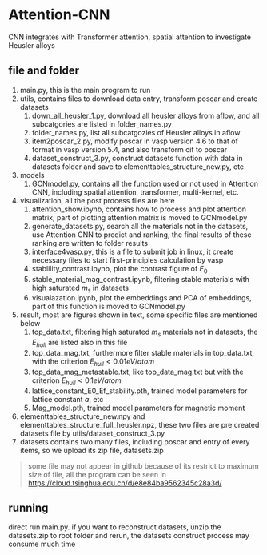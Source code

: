 # Attention-CNN
CNN integrates with Transformer attention, spatial attention to investigate Heusler alloys

## file and folder
1. main.py, this is the main program to run
2. utils, contains files to download data entry, transform poscar and create datasets
   1. down_all_heusler_1.py, download all heusler alloys from aflow, and all subcatgories are listed in folder_names.py
   2. folder_names.py, list all subcatgozies of Heusler alloys in aflow
   3. item2poscar_2.py, modify poscar in vasp version 4.6 to that of format in vasp version 5.4, and also transform cif to poscar
   4. dataset_construct_3.py, construct datasets function with data in datasets folder and save to elementtables_structure_new.py, etc
3. models
   1. GCNmodel.py, contains all the function used or not used in Attention CNN, including spatial attention, transformer, multi-kernel, etc.
4. visualization, all the post process files are here
   1. attention_show.ipynb, contains how to process and plot attention matrix, part of plotting attention matrix is moved to GCNmodel.py
   2. generate_datasets.py, search all the materials not in the datasets, use Attention CNN to predict and ranking, the final results of these ranking are written to folder results
   3. interface4vasp.py, this is a file to submit job in linux, it create necessary files to start first-principles calculation by vasp
   4. stablility_contrast.ipynb, plot the contrast figure of $E_0$
   5. stable_material_mag_contrast.ipynb, filtering stable materials with high saturated $m_s$ in datasets
   6. visualazation.ipynb, plot the embeddings and PCA of embeddings, part of this function is moved to GCNmodel.py
5. result, most are figures shown in text, some specific files are mentioned below
   1. top_data.txt, filtering high saturated $m_s$ materials not in datasets, the $E_{hull}$ are listed also in this file
   2. top_data_mag.txt, furthermore filter stable materials in top_data.txt, with the criterion $E_{hull} < 0.01 eV/atom$
   3. top_data_mag_metastable.txt, like top_data_mag.txt but with the criterion $E_{hull} < 0.1 eV/atom$
   4. lattice_constant_E0_Ef_stability.pth, trained model parameters for lattice constant $a$, etc
   5. Mag_model.pth, trained model parameters for magnetic moment
6. elementtables_structure_new.npy and elementtables_structure_full_heusler.npz, these two files are pre created datasets file by utils/dataset_construct_3.py
7. datasets contains two many files, including poscar and entry of every items, so we upload its zip file, datasets.zip

> some file may not appear in github because of its restrict to maximum size of file, all the program can be seen in https://cloud.tsinghua.edu.cn/d/e8e84ba9562345c28a3d/

## running
direct run main.py. if you want to reconstruct datasets, unzip the datasets.zip to root folder and rerun, the datasets construct process may consume much time

